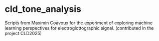 # cld_tone_analysis
Scripts from Maximin Coavoux for the experiment of exploring machine learning perspectives for electroglottographic signal. (contributed in the project CLD2025)
